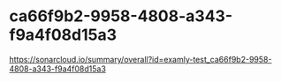 # ca66f9b2-9958-4808-a343-f9a4f08d15a3
https://sonarcloud.io/summary/overall?id=examly-test_ca66f9b2-9958-4808-a343-f9a4f08d15a3
